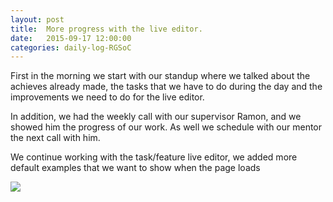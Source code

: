 ```yaml
---
layout: post
title:  More progress with the live editor.
date:   2015-09-17 12:00:00
categories: daily-log-RGSoC
---
```

First in the morning we start with our standup where we talked about the achieves already made, the tasks that we have to do during the day and the improvements we need to do for the live editor.

In addition, we had the weekly call with our supervisor Ramon, and we showed him the progress of our work. As well we schedule with our mentor the next call with  him.

We continue working with the task/feature live editor, we added more default examples that we want to show when the page loads

![](https://www.evernote.com/l/Ajas92Okms1P_o8OieL8X-SZVxFDtMH5A2gB/image.png )
